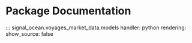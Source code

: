# Package Documentation
::: signal_ocean.voyages_market_data.models
    handler: python
    rendering:
      show_source: false
